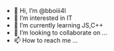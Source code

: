 - 👋 Hi, I’m @bboiii4l
- 👀 I’m interested in IT
- 🌱 I’m currently learning JS,C++
- 💞️ I’m looking to collaborate on ...
- 📫 How to reach me ...

<!---
bboiii4l/bboiii4l is a ✨ special ✨ repository because its `README.md` (this file) appears on your GitHub profile.
You can click the Preview link to take a look at your changes.
--->
